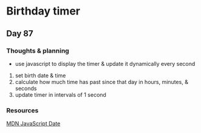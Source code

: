 # Birthday timer

## Day 87

### Thoughts & planning

- use javascript to display the timer & update it dynamically every second

1. set birth date & time
2. calculate how much time has past since that day in hours, minutes, & seconds
3. update timer in intervals of 1 second

### Resources

[MDN JavaScript Date](https://developer.mozilla.org/en-US/docs/Web/JavaScript/Reference/Global_Objects/Date)
